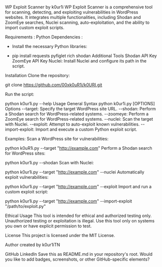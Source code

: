 WP Exploit Scanner by k0ur1i
WP Exploit Scanner is a comprehensive tool for scanning, detecting, and exploiting vulnerabilities in WordPress websites. It integrates multiple functionalities, including Shodan and ZoomEye searches, Nuclei scanning, auto-exploitation, and the ability to import custom exploit scripts.



Requirements :
Python Dependencies :
- Install the necessary Python libraries:

- pip install requests pyfiglet rich shodan
Additional Tools
Shodan API Key
ZoomEye API Key
Nuclei:
Install Nuclei and configure its path in the script.



Installation
Clone the repository:

git clone https://github.com/00xk0uR1i/k0URI.git


Run the script:

python k0ur1i.py --help
Usage
General Syntax
python k0ur1i.py [OPTIONS]
Options
--target: Specify the target WordPress site URL.
--shodan: Perform a Shodan search for WordPress-related systems.
--zoomeye: Perform a ZoomEye search for WordPress-related systems.
--nuclei: Scan the target with Nuclei.
--exploit: Attempt to auto-exploit known vulnerabilities.
--import-exploit: Import and execute a custom Python exploit script.


Examples:
Scan a WordPress site for vulnerabilities:

python k0uR1i.py --target "http://example.com"
Perform a Shodan search for WordPress sites:

python k0ur1i.py --shodan
Scan with Nuclei:

python k0ur1i.py --target "http://example.com" --nuclei
Automatically exploit vulnerabilities:

python k0ur1i.py --target "http://example.com" --exploit
Import and run a custom exploit script:

python k0ur1i.py --target "http://example.com" --import-exploit "/path/to/exploit.py"

       
Ethical Usage
This tool is intended for ethical and authorized testing only. Unauthorized testing or exploitation is illegal. Use this tool only on systems you own or have explicit permission to test.






License
This project is licensed under the MIT License.

Author
created by k0ur1iTN

GitHub
LinkedIn
Save this as README.md in your repository's root. Would you like to add badges, screenshots, or other GitHub-specific elements?





